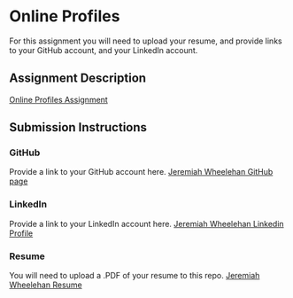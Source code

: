 # Online Profiles
For this assignment you will need to upload your resume, and provide links to your GitHub account, and your LinkedIn account.

## Assignment Description
[Online Profiles Assignment](https://education.launchcode.org/liftoff/assignments/online-profiles/)

## Submission Instructions

### GitHub
Provide a link to your GitHub account here.
[Jeremiah Wheelehan GitHub page](https://github.com/jdwheelehan)

### LinkedIn
Provide a link to your LinkedIn account here.
[Jeremiah Wheelehan Linkedin Profile](https://www.linkedin.com/in/jeremiah-wheelehan-3b440b129/)

### Resume
You will need to upload a .PDF of your resume to this repo.
[Jeremiah Wheelehan Resume](https://github.com/jdwheelehan/liftoff-assignments/blob/master/C1-Online_Profiles/Jeremiah%20Wheelehan%20Resume.pdf)
